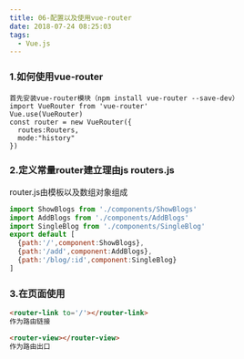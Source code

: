 ```yaml
---
title: 06-配置以及使用vue-router
date: 2018-07-24 08:25:03
tags:
  - Vue.js
---
```


### 1.如何使用vue-router

``` import
首先安装vue-router模块（npm install vue-router --save-dev）
import VueRouter from 'vue-router'
Vue.use(VueRouter)
const router = new VueRouter({
  routes:Routers,
  mode:"history"
})
```

### 2.定义常量router建立理由js routers.js

router.js由模板以及数组对象组成

``` routers.js
import ShowBlogs from './components/ShowBlogs'
import AddBlogs from './components/AddBlogs'
import SingleBlog from './components/SingleBlog'
export default [
  {path:'/',component:ShowBlogs},
  {path:'/add',component:AddBlogs},
  {path:'/blog/:id',component:SingleBlog}
]
```

### 3.在页面使用
``` html
<router-link to='/'></router-link>
作为路由链接

<router-view></router-view>
作为路由出口
```
